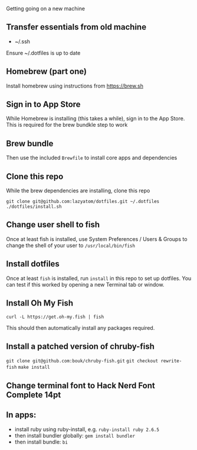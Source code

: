 Getting going on a new machine

## Transfer essentials from old machine

* ~/.ssh

Ensure ~/.dotfiles is up to date

## Homebrew (part one)

Install homebrew using instructions from https://brew.sh

## Sign in to App Store

While Homebrew is installing (this takes a while), sign in to the App Store. This is required for the brew bundkle step to work

## Brew bundle

Then use the included `Brewfile` to install core apps and dependencies

## Clone this repo

While the brew dependencies are installing, clone this repo

`git clone git@github.com:lazyatom/dotfiles.git ~/.dotfiles`
`./dotfiles/install.sh`

## Change user shell to fish

Once at least fish is installed, use System Preferences / Users & Groups to change the shell of your user to `/usr/local/bin/fish`

## Install dotfiles

Once at least `fish` is installed, run `install` in this repo to set up dotfiles. You can test if this worked by opening a new Terminal tab or window.

## Install Oh My Fish

`curl -L https://get.oh-my.fish | fish`

This should then automatically install any packages required.

## Install a patched version of chruby-fish

`git clone git@github.com:bouk/chruby-fish.git`
`git checkout rewrite-fish`
`make install`

## Change terminal font to Hack Nerd Font Complete 14pt

## In apps:

* install ruby using ruby-install, e.g. `ruby-install ruby 2.6.5`
* then install bundler globally: `gem install bundler`
* then install bundle: `bi`
